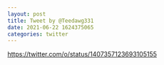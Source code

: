 ```yaml
--- 
layout: post 
title: Tweet by @Teedawg331 
date: 2021-06-22 1624375065 
categories: twitter 
--- 
```

https://twitter.com/o/status/1407357123693105155